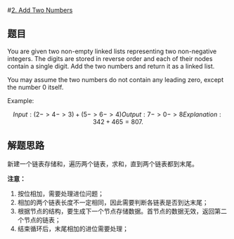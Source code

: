 #[2. Add Two Numbers](https://leetcode-cn.com/problems/add-two-numbers/)

## 题目

You are given two non-empty linked lists representing two non-negative integers. The digits are stored in reverse order and each of their nodes contain a single digit. Add the two numbers and return it as a linked list.

You may assume the two numbers do not contain any leading zero, except the number 0 itself.

Example:

```math
Input: (2 -> 4 -> 3) + (5 -> 6 -> 4)
Output: 7 -> 0 -> 8
Explanation: 342 + 465 = 807.
```

## 解题思路

新建一个链表存储和，遍历两个链表，求和，直到两个链表都到末尾。

**注意：**

1. 按位相加，需要处理进位问题；
2. 相加的两个链表长度不一定相同，因此需要判断各链表是否到达末尾；
3. 根据节点的结构，要生成下一个节点存储数据。首节点的数据无效，返回第二个节点的链表；
4. 结束循环后，末尾相加的进位需要处理；